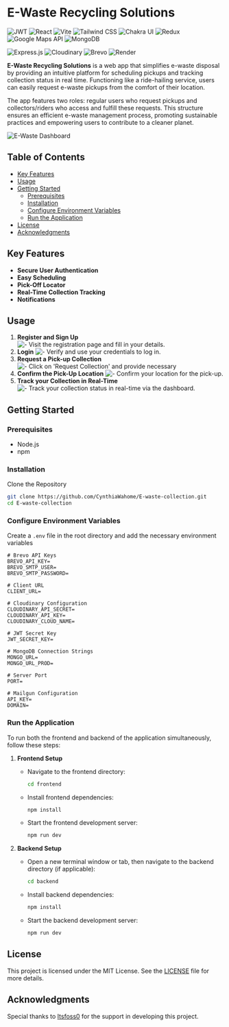 # E-Waste Recycling Solutions

![JWT](https://img.shields.io/badge/-JWT-000000?logo=jsonwebtokens&logoColor=white&style=for-the-badge)
![React](https://img.shields.io/badge/-React-61DAFB?logo=react&logoColor=white&style=for-the-badge)
![Vite](https://img.shields.io/badge/-Vite-646CFF?logo=vite&logoColor=white&style=for-the-badge)
![Tailwind CSS](https://img.shields.io/badge/-TailwindCSS-06B6D4?logo=tailwindcss&logoColor=white&style=for-the-badge)
![Chakra UI](https://img.shields.io/badge/-Chakra%20UI-319795?logo=chakraui&logoColor=white&style=for-the-badge)
![Redux](https://img.shields.io/badge/-Redux-764ABC?logo=redux&logoColor=white&style=for-the-badge)
![Google Maps API](https://img.shields.io/badge/-Google%20Maps%20API-4285F4?logo=googlemaps&logoColor=white&style=for-the-badge)
![MongoDB](https://img.shields.io/badge/-MongoDB-47A248?logo=mongodb&logoColor=white&style=for-the-badge)

![Express.js](https://img.shields.io/badge/-Express.js-000000?logo=express&logoColor=white&style=for-the-badge)
![Cloudinary](https://img.shields.io/badge/-Cloudinary-3448C5?logo=cloudinary&logoColor=white&style=for-the-badge)
![Brevo](https://img.shields.io/badge/-Brevo-4EA94B?logo=sendinblue&logoColor=white&style=for-the-badge)
![Render](https://img.shields.io/badge/-Render-46E3B7?logo=render&logoColor=white&style=for-the-badge)


**E-Waste Recycling Solutions** is a web app that simplifies e-waste disposal by providing an intuitive platform for scheduling pickups and tracking collection status in real time. Functioning like a ride-hailing service, users can easily request e-waste pickups from the comfort of their location.

The app features two roles: regular users who request pickups and collectors/riders who access and fulfill these requests. This structure ensures an efficient e-waste management process, promoting sustainable practices and empowering users to contribute to a cleaner planet.

![E-Waste Dashboard](https://github.com/user-attachments/assets/c0c73dc8-de59-4381-a131-82997ffe7aae)

## Table of Contents

- [Key Features](#key-features)
- [Usage](#usage)
- [Getting Started](#getting-started)
  - [Prerequisites](#prerequisites)
  - [Installation](#installation)
  - [Configure Environment Variables](#configure-environment-variables)
  - [Run the Application](#run-the-application)
- [License](#license)
- [Acknowledgments](#acknowledgments)


## Key Features
- **Secure User Authentication** 
- **Easy Scheduling** 
- **Pick-Off Locator** 
- **Real-Time Collection Tracking** 
- **Notifications** 


## Usage

1. **Register and Sign Up** 
![- Visit the registration page and fill in your details.](https://github.com/user-attachments/assets/e337c3f1-cda7-4757-8997-7f38dda1a666)
2. **Login**
![- Verify and use your credentials to log in.](https://github.com/user-attachments/assets/8d43920f-f157-47a5-ac4c-c86cacb748c6)
3. **Request a Pick-up Collection**
![- Click on 'Request Collection' and provide necessary](https://github.com/user-attachments/assets/940eeb17-166b-4e06-ae62-8c76cb6c3140)
4. **Confirm the Pick-Up Location**
![- Confirm your location for the pick-up.](https://github.com/user-attachments/assets/f8579525-1aff-4aee-99d8-f378efd0e653)
5. **Track your Collection in Real-Time**
![- Track your collection status in real-time via the dashboard.](https://github.com/user-attachments/assets/08aca758-a68b-4e96-a45a-1561986c1fdd)


## Getting Started

### Prerequisites

- Node.js
- npm

### Installation

Clone the Repository

```bash
git clone https://github.com/CynthiaWahome/E-waste-collection.git
cd E-waste-collection
```


### Configure Environment Variables

Create a `.env` file in the root directory and add the necessary environment variables 

```
# Brevo API Keys
BREVO_API_KEY=
BREVO_SMTP_USER=
BREVO_SMTP_PASSWORD=

# Client URL
CLIENT_URL=

# Cloudinary Configuration
CLOUDINARY_API_SECRET=
CLOUDINARY_API_KEY=
CLOUDINARY_CLOUD_NAME=

# JWT Secret Key
JWT_SECRET_KEY=

# MongoDB Connection Strings
MONGO_URL=
MONGO_URL_PROD=

# Server Port
PORT=

# Mailgun Configuration
API_KEY=
DOMAIN=

```

### Run the Application

To run both the frontend and backend of the application simultaneously, follow these steps:

1. **Frontend Setup**
   - Navigate to the frontend directory:
     ```bash
     cd frontend
     ```
   - Install frontend dependencies:
     ```bash
     npm install
     ```
   - Start the frontend development server:
     ```bash
     npm run dev
     ```

2. **Backend Setup**
   - Open a new terminal window or tab, then navigate to the backend directory (if applicable):
     ```bash
     cd backend
     ```
   - Install backend dependencies:
     ```bash
     npm install
     ```
   - Start the backend development server:
     ```bash
     npm run dev
     ```


## License

This project is licensed under the MIT License. See the [LICENSE](LICENSE) file for more details.


## Acknowledgments
Special thanks to [Itsfoss0](https://github.com/Itsfoss0) for the support in developing this project.
